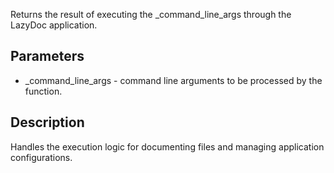 Returns the result of executing the _command_line_args through the LazyDoc application.

## Parameters

- _command_line_args - command line arguments to be processed by the function.
## Description
Handles the execution logic for documenting files and managing application configurations.